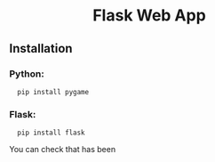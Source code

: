 <h1 align="center"> Flask Web App</h1>

 ## Installation
### Python:
      pip install pygame
### Flask:
      pip install flask
You can check that has been
